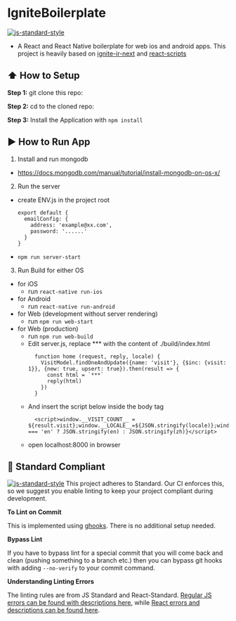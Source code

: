 #  IgniteBoilerplate
[![js-standard-style](https://img.shields.io/badge/code%20style-standard-brightgreen.svg?style=flat)](http://standardjs.com/)

* A React and React Native boilerplate for web ios and android apps. This project is heavily based on [ignite-ir-next](https://github.com/infinitered/ignite) and  [react-scripts](https://github.com/facebookincubator/create-react-app/blob/master/packages/react-scripts/template/README.md)

## :arrow_up: How to Setup

**Step 1:** git clone this repo:

**Step 2:** cd to the cloned repo:

**Step 3:** Install the Application with `npm install`


## :arrow_forward: How to Run App

1. Install and run mongodb
  * https://docs.mongodb.com/manual/tutorial/install-mongodb-on-os-x/
2. Run the server
  * create ENV.js in the project root
    ```
    export default {
      emailConfig: {
        address: 'example@xx.com',
        password: '......'
      }
    }
    ```
  * `npm run server-start`
3. Run Build for either OS
  * for iOS
    * run `react-native run-ios`
  * for Android
    * run `react-native run-android`
  * for Web (development without server rendering)
    * run `npm run web-start`
  * for Web (production)
    * run `npm run web-build`
    * Edit server.js, replace *** with the content of ./build/index.html
      ```
        function home (request, reply, locale) {
          VisitModel.findOneAndUpdate({name: 'visit'}, {$inc: {visit: 1}}, {new: true, upsert: true}).then(result => {
            const html = `***`
            reply(html)
          })
        }
      ```
    * And insert the script below inside the body tag
      ```
        <script>window.__VISIT_COUNT__ = ${result.visit};window.__LOCALE__=${JSON.stringify(locale)};window.__TRANSLATION__=${locale === 'en' ? JSON.stringify(en) : JSON.stringify(zh)}</script>
      ```
    * open localhost:8000 in browser

## :no_entry_sign: Standard Compliant

[![js-standard-style](https://cdn.rawgit.com/feross/standard/master/badge.svg)](https://github.com/feross/standard)
This project adheres to Standard.  Our CI enforces this, so we suggest you enable linting to keep your project compliant during development.

**To Lint on Commit**

This is implemented using [ghooks](https://github.com/gtramontina/ghooks). There is no additional setup needed.

**Bypass Lint**

If you have to bypass lint for a special commit that you will come back and clean (pushing something to a branch etc.) then you can bypass git hooks with adding `--no-verify` to your commit command.

**Understanding Linting Errors**

The linting rules are from JS Standard and React-Standard.  [Regular JS errors can be found with descriptions here](http://eslint.org/docs/rules/), while [React errors and descriptions can be found here](https://github.com/yannickcr/eslint-plugin-react).
